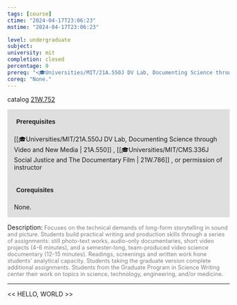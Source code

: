 ```yaml
---
tags: [course]
ctime: "2024-04-17T23:06:23"
mstime: "2024-04-17T23:06:23"

level: undergraduate
subject: 
university: mit
completion: closed
percentage: 0
prereq: "<🎓Universities/MIT/21A.550J DV Lab, Documenting Science through Video and New Media> , <🎓Universities/MIT/CMS.336J Social Justice and The Documentary Film> , or permission of instructor"
coreq: "None."
---
```


catalog [21W.752](http://student.mit.edu/catalog/m21Wb.html#21W.752)

<span style="display: block; padding: 15px; background-color: rgb(100, 100, 100, 0.2);"><font id="m_prereq2680_0" style="display: block; font-family: Arial, sans-serif; font-weight: bold; padding: 5px">Prerequisites</font><br><span id="prereq2680_0">[[🎓Universities/MIT/21A.550J DV Lab, Documenting Science through Video and New Media | 21A.550]] , [[🎓Universities/MIT/CMS.336J Social Justice and The Documentary Film | 21W.786]] , or permission of instructor</span></span>
<span style="display: block; padding: 15px; background-color: rgb(100, 100, 100, 0.2);"><font id="m_coreq2680_0" style="display: block; font-family: Arial, sans-serif; font-weight: bold; padding: 5px">Corequisites</font><br><span id="coreq2680_0">None.</span></span>

<font style="">Description:</font>
<font style="color: grey; font-size: 0.8rem;">Focuses on the technical demands of long-form storytelling in sound and picture. Students build practical writing and production skills through a series of assignments: still photo-text works, audio-only documentaries, short video projects (4-6 minutes), and a semester-long, team-produced video science documentary (12-15 minutes). Readings, screenings and written work hone students' analytical capacity. Students taking the graduate version complete additional assignments. Students from the Graduate Program in Science Writing center their work on topics in science, technology, engineering, and/or medicine.</font>



---

<< HELLO, WORLD >>

